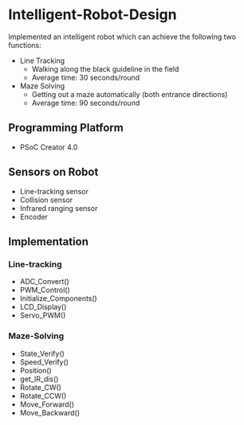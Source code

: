 # Intelligent-Robot-Design
Implemented an intelligent robot which can achieve the following two functions:
- Line Tracking
	- Walking along the black guideline in the field    
	- Average time: 30 seconds/round 
- Maze Solving
	- Getting out a maze automatically (both entrance directions)
	- Average time: 90 seconds/round
## Programming Platform
- PSoC Creator 4.0
## Sensors on Robot
- Line-tracking sensor
- Collision sensor 
- Infrared ranging sensor
- Encoder
## Implementation
### Line-tracking
- ADC_Convert() 
- PWM_Control()
- Initialize_Components()
- LCD_Display()
- Servo_PWM()



### Maze-Solving

- State_Verify()
- Speed_Verify()
- Position()
- get_IR_dis()
- Rotate_CW()
- Rotate_CCW()
- Move_Forward()
- Move_Backward()

